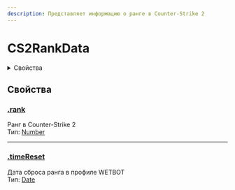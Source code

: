 ```yaml
---
description: Представляет информацию о ранге в Counter-Strike 2
---
```


# CS2RankData

<details>

<summary>Свойства</summary>

[rank](cs2-rank-data.md#rank)

[timeReset](cs2-rank-data.md#timereset)

</details>

## Свойства

### [.rank](cs2-rank-data.md#rank)

Ранг в Counter-Strike 2\
Тип: [Number](https://developer.mozilla.org/en-US/docs/Web/JavaScript/Reference/Global\_Objects/Number)

***

### [.timeReset](cs2-rank-data.md#timereset)

Дата сброса ранга в профиле WETBOT\
Тип: [Date](https://developer.mozilla.org/en-US/docs/Web/JavaScript/Reference/Global\_Objects/Date)

